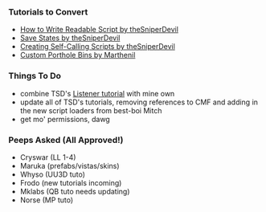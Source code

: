 ### Tutorials to Convert

- [How to Write Readable Script by theSniperDevil](https://steamcommunity.com/sharedfiles/filedetails/?id=1218756773)
- [Save States by theSniperDevil](https://steamcommunity.com/sharedfiles/filedetails/?id=1312564661)
- [Creating Self-Calling Scripts by theSniperDevil](https://steamcommunity.com/sharedfiles/filedetails/?id=1312347007)
- [Custom Porthole Bins by Marthenil](https://steamcommunity.com/sharedfiles/filedetails/?id=1194811468)

### Things To Do

- combine TSD's [Listener tutorial](https://steamcommunity.com/sharedfiles/filedetails/?id=1314628727) with mine own
- update all of TSD's tutorials, removing references to CMF and adding in the new script loaders from best-boi Mitch
- get mo' permissions, dawg

### Peeps Asked (All Approved!)

- Cryswar (LL 1-4)
- Maruka (prefabs/vistas/skins)
- Whyso (UU3D tuto)
- Frodo (new tutorials incoming)
- Mklabs (QB tuto needs updating)
- Norse (MP tuto)